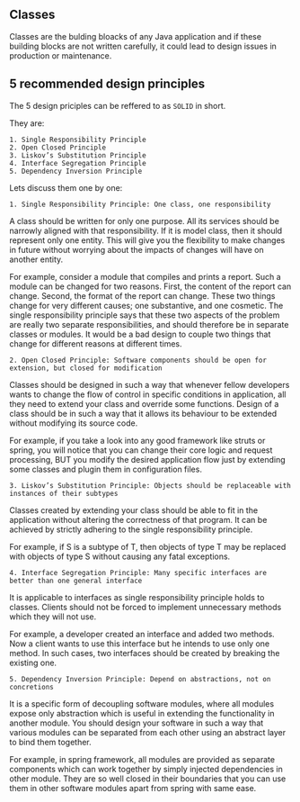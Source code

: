 ## Classes

Classes are the bulding bloacks of any Java application and if these building blocks are not written carefully, it could lead to design issues in production or maintenance. 

## 5 recommended design principles

The 5 design priciples can be reffered to as `SOLID` in short.

They are: 

```
1. Single Responsibility Principle
2. Open Closed Principle
3. Liskov’s Substitution Principle
4. Interface Segregation Principle
5. Dependency Inversion Principle
```

Lets discuss them one by one:

```
1. Single Responsibility Principle: One class, one responsibility
```

A class should be written for only one purpose. All its services should be narrowly aligned with that responsibility. If it is model class, then it should represent only one entity. This will give you the flexibility to make changes in future without worrying about the impacts of changes will have on another entity.

 For example, consider a module that compiles and prints a report. Such a module can be changed for two reasons. First, the content of the report can change. Second, the format of the report can change. These two things change for very different causes; one substantive, and one cosmetic. The single responsibility principle says that these two aspects of the problem are really two separate responsibilities, and should therefore be in separate classes or modules. It would be a bad design to couple two things that change for different reasons at different times.

```
2. Open Closed Principle: Software components should be open for extension, but closed for modification
```

Classes should be designed in such a way that whenever fellow developers wants to change the flow of control in specific conditions in application, all they need to extend your class and override some functions. Design of a class should be in such a way that it allows its behaviour to be extended without modifying its source code.

For example, if you take a look into any good framework like struts or spring, you will notice that you can change their core logic and request processing, BUT you modify the desired application flow just by extending some classes and plugin them in configuration files.

```
3. Liskov’s Substitution Principle: Objects should be replaceable with instances of their subtypes
```

Classes  created by extending your class should be able to fit in the application without altering the correctness of that program. It can be achieved by strictly adhering to the single responsibility principle.

For example, if S is a subtype of T, then objects of type T may be replaced with objects of type S without causing any fatal exceptions.

```
4. Interface Segregation Principle: Many specific interfaces are better than one general interface
```

It is applicable to interfaces as single responsibility principle holds to classes. Clients should not be forced to implement unnecessary methods which they will not use. 

For example, a developer created an interface and added two methods. Now a client wants to use this interface but he intends to use only one method. In such cases, two interfaces should be created by breaking the existing one.

```
5. Dependency Inversion Principle: Depend on abstractions, not on concretions
```

It is a specific form of decoupling software modules, where all modules expose only abstraction which is useful in extending the functionality in another module. You should design your software in such a way that various modules can be separated from each other using an abstract layer to bind them together. 

For example, in spring framework, all modules are provided as separate components which can work together by simply injected dependencies in other module. They are so well closed in their boundaries that you can use them in other software modules apart from spring with same ease.